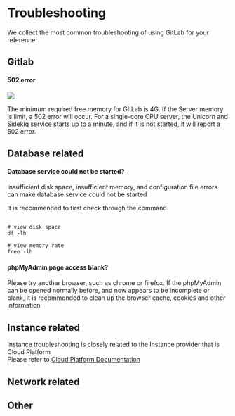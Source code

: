 # Troubleshooting

We collect the most common troubleshooting of using GitLab for your reference:

## Gitlab
#### 502 error
![](https://libs.websoft9.com/Websoft9/DocsPicture/en/gitlab/gitlab-502-websoft9.png)

The minimum required free memory for GitLab is 4G. If the Server memory is limit, a 502 error will occur. For a single-core CPU server, the Unicorn and Sidekiq service starts up to a minute, and if it is not started, it will report a 502 error.

## Database related

#### Database service could not be started?

Insufficient disk space, insufficient memory, and configuration file errors can make database service could not be started  

It is recommended to first check through the command.

```shell

# view disk space
df -lh

# view memory rate
free -lh
```

#### phpMyAdmin page access blank?

Please try another browser, such as chrome or firefox. If the phpMyAdmin can be opened normally before, and now appears to be incomplete or blank, it is recommended to clean up the browser cache, cookies and other information

## Instance related

Instance troubleshooting is closely related to the Instance provider that is Cloud Platform   
Please refer to [Cloud Platform Documentation](https://support.websoft9.com/docs/faq/tech-instance.html)

## Network related

## Other